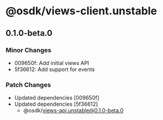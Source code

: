 # @osdk/views-client.unstable

## 0.1.0-beta.0

### Minor Changes

- 009650f: Add initial views API
- 5f36612: Add support for events

### Patch Changes

- Updated dependencies [009650f]
- Updated dependencies [5f36612]
  - @osdk/views-api.unstable@0.1.0-beta.0

